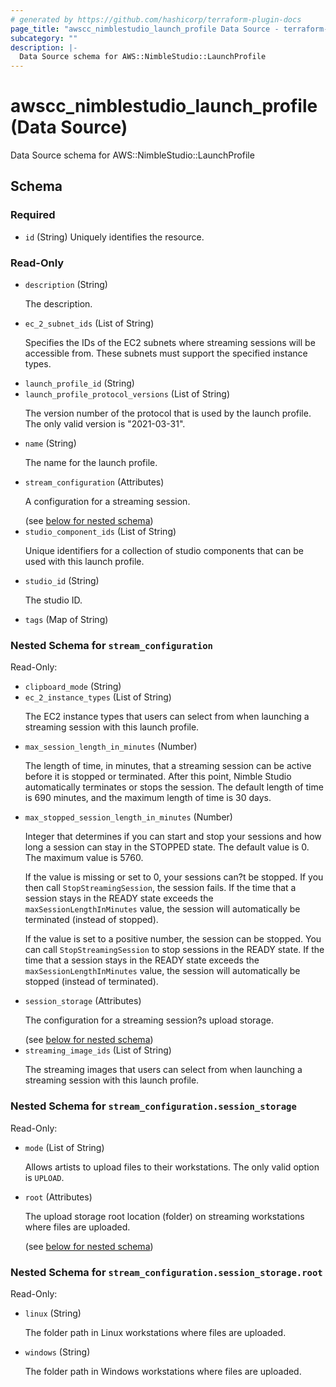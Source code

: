 ```yaml
---
# generated by https://github.com/hashicorp/terraform-plugin-docs
page_title: "awscc_nimblestudio_launch_profile Data Source - terraform-provider-awscc"
subcategory: ""
description: |-
  Data Source schema for AWS::NimbleStudio::LaunchProfile
---
```


# awscc_nimblestudio_launch_profile (Data Source)

Data Source schema for AWS::NimbleStudio::LaunchProfile



<!-- schema generated by tfplugindocs -->
## Schema

### Required

- `id` (String) Uniquely identifies the resource.

### Read-Only

- `description` (String) <p>The description.</p>
- `ec_2_subnet_ids` (List of String) <p>Specifies the IDs of the EC2 subnets where streaming sessions will be accessible from.
            These subnets must support the specified instance types. </p>
- `launch_profile_id` (String)
- `launch_profile_protocol_versions` (List of String) <p>The version number of the protocol that is used by the launch profile. The only valid
            version is "2021-03-31".</p>
- `name` (String) <p>The name for the launch profile.</p>
- `stream_configuration` (Attributes) <p>A configuration for a streaming session.</p> (see [below for nested schema](#nestedatt--stream_configuration))
- `studio_component_ids` (List of String) <p>Unique identifiers for a collection of studio components that can be used with this
            launch profile.</p>
- `studio_id` (String) <p>The studio ID. </p>
- `tags` (Map of String)

<a id="nestedatt--stream_configuration"></a>
### Nested Schema for `stream_configuration`

Read-Only:

- `clipboard_mode` (String)
- `ec_2_instance_types` (List of String) <p>The EC2 instance types that users can select from when launching a streaming session
            with this launch profile.</p>
- `max_session_length_in_minutes` (Number) <p>The length of time, in minutes, that a streaming session can be active before it is
            stopped or terminated. After this point, Nimble Studio automatically terminates or
            stops the session. The default length of time is 690 minutes, and the maximum length of
            time is 30 days.</p>
- `max_stopped_session_length_in_minutes` (Number) <p>Integer that determines if you can start and stop your sessions and how long a session
            can stay in the STOPPED state. The default value is 0. The maximum value is 5760.</p>
        <p>If the value is missing or set to 0, your sessions can?t be stopped. If you then call
                <code>StopStreamingSession</code>, the session fails. If the time that a session
            stays in the READY state exceeds the <code>maxSessionLengthInMinutes</code> value, the
            session will automatically be terminated (instead of stopped).</p>
        <p>If the value is set to a positive number, the session can be stopped. You can call
                <code>StopStreamingSession</code> to stop sessions in the READY state. If the time
            that a session stays in the READY state exceeds the
                <code>maxSessionLengthInMinutes</code> value, the session will automatically be
            stopped (instead of terminated).</p>
- `session_storage` (Attributes) <p>The configuration for a streaming session?s upload storage.</p> (see [below for nested schema](#nestedatt--stream_configuration--session_storage))
- `streaming_image_ids` (List of String) <p>The streaming images that users can select from when launching a streaming session
            with this launch profile.</p>

<a id="nestedatt--stream_configuration--session_storage"></a>
### Nested Schema for `stream_configuration.session_storage`

Read-Only:

- `mode` (List of String) <p>Allows artists to upload files to their workstations. The only valid option is
                <code>UPLOAD</code>.</p>
- `root` (Attributes) <p>The upload storage root location (folder) on streaming workstations where files are
            uploaded.</p> (see [below for nested schema](#nestedatt--stream_configuration--session_storage--root))

<a id="nestedatt--stream_configuration--session_storage--root"></a>
### Nested Schema for `stream_configuration.session_storage.root`

Read-Only:

- `linux` (String) <p>The folder path in Linux workstations where files are uploaded.</p>
- `windows` (String) <p>The folder path in Windows workstations where files are uploaded.</p>


